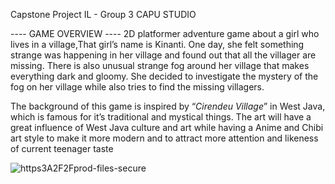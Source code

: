Capstone Project IL - Group 3 CAPU STUDIO

---- GAME OVERVIEW ----
2D platformer adventure game about a girl who lives in a village,That girl’s name is Kinanti. One day, she felt something strange was happening in her village and found out that all the villager are missing. There is also unusual strange fog around her village that makes everything dark and gloomy. She decided to investigate the mystery of the fog on her village while also tries to find the missing villagers.

The background of this game is inspired by “*Cirendeu Village*” in West Java, which is famous for it’s traditional and mystical things. The art will have a great influence of West Java culture and art while having a Anime and Chibi art style to make it more modern and to attract more attention and likeness of current teenager taste



![https3A2F2Fprod-files-secure](https://github.com/deSinnner/DummyMV/assets/114314835/344d0f9a-6613-4ebe-85df-bc27841582f5)
